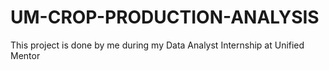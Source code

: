 # UM-CROP-PRODUCTION-ANALYSIS
This project is done by me during my Data Analyst Internship at Unified Mentor

